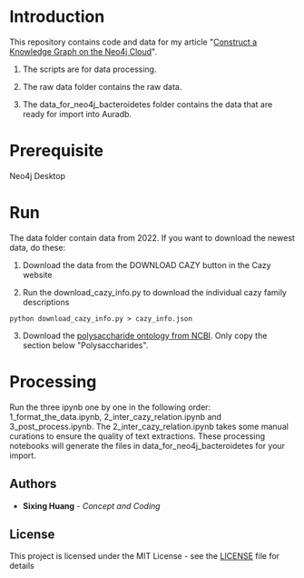 

# Introduction
  

This repository contains code and data for my article "[Construct a Knowledge Graph on the Neo4j Cloud](https://towardsdatascience.com/neo4j-for-diseases-959dffb5b479)".

1. The scripts are for data processing.

  

2. The raw data folder contains the raw data.

3. The data_for_neo4j_bacteroidetes folder contains the data that are ready for import into Auradb.

  

# Prerequisite

Neo4j Desktop
  

# Run

The data folder contain data from 2022. If you want to download the newest data, do these:
  
1. Download the data from the DOWNLOAD CAZY button in the Cazy website

2. Run the download_cazy_info.py to download the individual cazy family descriptions
```console
python download_cazy_info.py > cazy_info.json
```
3. Download the [polysaccharide ontology from NCBI](https://www.ncbi.nlm.nih.gov/mesh/68011134). Only copy the section below "Polysaccharides".


# Processing

Run the three ipynb one by one in the following order: 1_format_the_data.ipynb, 2_inter_cazy_relation.ipynb and 3_post_process.ipynb. The 2_inter_cazy_relation.ipynb takes some manual curations to ensure the quality of text extractions. These processing notebooks will generate the files in data_for_neo4j_bacteroidetes for your import.
  

## Authors

  

*  **Sixing Huang** - *Concept and Coding*

  

## License

  

This project is licensed under the MIT License - see the [LICENSE](LICENSE) file for details
